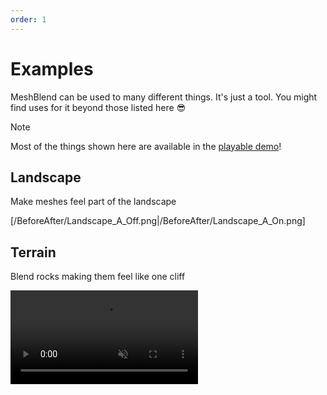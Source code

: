 ```yaml
---
order: 1
---
```


# Examples

MeshBlend can be used to many different things. It's just a tool. You might find uses for it beyond those listed here 😎

> [!NOTE]
> Most of the things shown here are available in the [playable demo](https://drive.google.com/file/d/1BOzZkNZaa3oVsfl1yqchq9VoSyjKFb1F/view)!

## Landscape

Make meshes feel part of the landscape

[/BeforeAfter/Landscape_A_Off.png|/BeforeAfter/Landscape_A_On.png]

## Terrain

Blend rocks making them feel like one cliff

<video controls src="./MeshBlend_Rocks.mp4" autoplay muted loop />

---

[/BeforeAfter/Cave_B_Off.png|/BeforeAfter/Cave_B_On.png]

---

[/BeforeAfter/Terrain_A_Off.png|/BeforeAfter/Terrain_A_On.png]

## Snow

Make snow meshes look like one winter landscape.

[/BeforeAfter/Snow_Off.png|/BeforeAfter/Snow_On.png]

## Kitbash seams

Even perfect kits can have tiny seams between them. Using a small blend is a good way to help remove those tiny imperfections. 

[/BeforeAfter/Kitbash_Wall_Off.png|/BeforeAfter/Kitbash_Wall_On.png]

---

Or use it to blend larger pieces together.

[/BeforeAfter/Tree_Off.png|/BeforeAfter/Tree_On.png]

## Reduce foliage seams

Using a small blend is a good way to help remove those seams where foliage intersects with the ground.

[/BeforeAfter/Grass_Off.png|/BeforeAfter/Grass_On.png]

## Blend inner-mesh seams

Using vertex color or a mask you can even do inner-mesh seam blending.

<video controls src="./MeshBlend - Vertex blending.mp4" autoplay muted loop />

---

[/BeforeAfter/Trunk_Off.png|/BeforeAfter/Trunk_On.png]